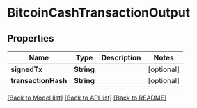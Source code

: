 # BitcoinCashTransactionOutput

## Properties
Name | Type | Description | Notes
------------ | ------------- | ------------- | -------------
**signedTx** | **String** |  | [optional] 
**transactionHash** | **String** |  | [optional] 

[[Back to Model list]](../README.md#documentation-for-models) [[Back to API list]](../README.md#documentation-for-api-endpoints) [[Back to README]](../README.md)



